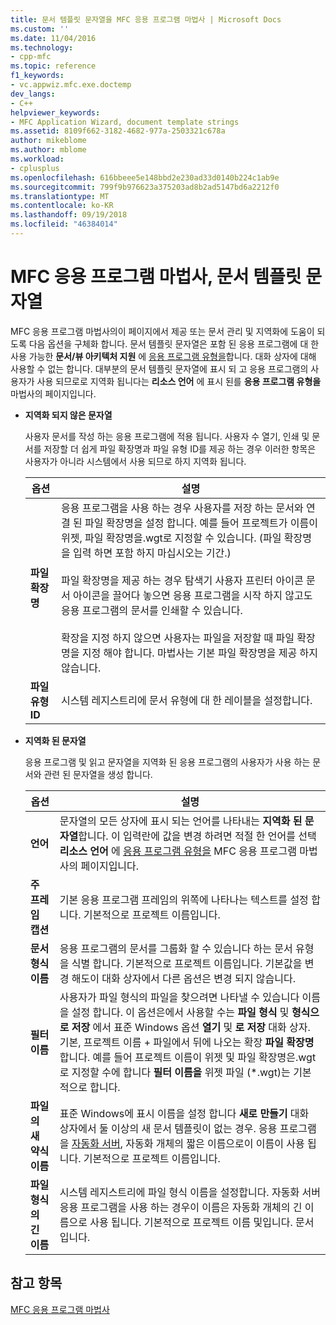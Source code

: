 ```yaml
---
title: 문서 템플릿 문자열을 MFC 응용 프로그램 마법사 | Microsoft Docs
ms.custom: ''
ms.date: 11/04/2016
ms.technology:
- cpp-mfc
ms.topic: reference
f1_keywords:
- vc.appwiz.mfc.exe.doctemp
dev_langs:
- C++
helpviewer_keywords:
- MFC Application Wizard, document template strings
ms.assetid: 8109f662-3182-4682-977a-2503321c678a
author: mikeblome
ms.author: mblome
ms.workload:
- cplusplus
ms.openlocfilehash: 616bbeee5e148bbd2e230ad33d0140b224c1ab9e
ms.sourcegitcommit: 799f9b976623a375203ad8b2ad5147bd6a2212f0
ms.translationtype: MT
ms.contentlocale: ko-KR
ms.lasthandoff: 09/19/2018
ms.locfileid: "46384014"
---
```

# <a name="document-template-strings-mfc-application-wizard"></a>MFC 응용 프로그램 마법사, 문서 템플릿 문자열

MFC 응용 프로그램 마법사의이 페이지에서 제공 또는 문서 관리 및 지역화에 도움이 되도록 다음 옵션을 구체화 합니다. 문서 템플릿 문자열은 포함 된 응용 프로그램에 대 한 사용 가능한 **문서/뷰 아키텍처 지원** 에 [응용 프로그램 유형을](../../mfc/reference/application-type-mfc-application-wizard.md)합니다. 대화 상자에 대해 사용할 수 없는 합니다. 대부분의 문서 템플릿 문자열에 표시 되 고 응용 프로그램의 사용자가 사용 되므로로 지역화 됩니다는 **리소스 언어** 에 표시 된를 **응용 프로그램 유형을** 마법사의 페이지입니다.

- **지역화 되지 않은 문자열**

   사용자 문서를 작성 하는 응용 프로그램에 적용 됩니다. 사용자 수 열기, 인쇄 및 문서를 저장할 더 쉽게 파일 확장명과 파일 유형 ID를 제공 하는 경우 이러한 항목은 사용자가 아니라 시스템에서 사용 되므로 하지 지역화 됩니다.

   |옵션|설명|
   |------------|-----------------|
   |**파일 확장명**|응용 프로그램을 사용 하는 경우 사용자를 저장 하는 문서와 연결 된 파일 확장명을 설정 합니다. 예를 들어 프로젝트가 이름이 위젯, 파일 확장명을.wgt로 지정할 수 있습니다. (파일 확장명을 입력 하면 포함 하지 마십시오는 기간.)<br /><br /> 파일 확장명을 제공 하는 경우 탐색기 사용자 프린터 아이콘 문서 아이콘을 끌어다 놓으면 응용 프로그램을 시작 하지 않고도 응용 프로그램의 문서를 인쇄할 수 있습니다.<br /><br /> 확장을 지정 하지 않으면 사용자는 파일을 저장할 때 파일 확장명을 지정 해야 합니다. 마법사는 기본 파일 확장명을 제공 하지 않습니다.|
   |**파일 유형 ID**|시스템 레지스트리에 문서 유형에 대 한 레이블을 설정합니다.|

- **지역화 된 문자열**

   응용 프로그램 및 읽고 문자열을 지역화 된 응용 프로그램의 사용자가 사용 하는 문서와 관련 된 문자열을 생성 합니다.

   |옵션|설명|
   |------------|-----------------|
   |**언어**|문자열의 모든 상자에 표시 되는 언어를 나타내는 **지역화 된 문자열**합니다. 이 입력란에 값을 변경 하려면 적절 한 언어를 선택 **리소스 언어** 에 [응용 프로그램 유형을](../../mfc/reference/application-type-mfc-application-wizard.md) MFC 응용 프로그램 마법사의 페이지입니다.|
   |**주 프레임 캡션**|기본 응용 프로그램 프레임의 위쪽에 나타나는 텍스트를 설정 합니다. 기본적으로 프로젝트 이름입니다.|
   |**문서 형식 이름**|응용 프로그램의 문서를 그룹화 할 수 있습니다 하는 문서 유형을 식별 합니다. 기본적으로 프로젝트 이름입니다. 기본값을 변경 해도이 대화 상자에서 다른 옵션은 변경 되지 않습니다.|
   |**필터 이름**|사용자가 파일 형식의 파일을 찾으려면 나타낼 수 있습니다 이름을 설정 합니다. 이 옵션은에서 사용할 수는 **파일 형식** 및 **형식으로 저장** 에서 표준 Windows 옵션 **열기** 및 **로 저장** 대화 상자. 기본, 프로젝트 이름 + 파일에서 뒤에 나오는 확장 **파일 확장명**합니다. 예를 들어 프로젝트 이름이 위젯 및 파일 확장명은.wgt로 지정할 수에 합니다 **필터 이름을** 위젯 파일 (*.wgt)는 기본적으로 합니다.|
   |**파일의 새 약식 이름**|표준 Windows에 표시 이름을 설정 합니다 **새로 만들기** 대화 상자에서 둘 이상의 새 문서 템플릿이 없는 경우. 응용 프로그램을 [자동화 서버](../../mfc/automation-servers.md), 자동화 개체의 짧은 이름으로이 이름이 사용 됩니다. 기본적으로 프로젝트 이름입니다.|
   |**파일 형식의 긴 이름**|시스템 레지스트리에 파일 형식 이름을 설정합니다. 자동화 서버 응용 프로그램을 사용 하는 경우이 이름은 자동화 개체의 긴 이름으로 사용 됩니다. 기본적으로 프로젝트 이름 및입니다. 문서입니다.|

## <a name="see-also"></a>참고 항목

[MFC 응용 프로그램 마법사](../../mfc/reference/mfc-application-wizard.md)

